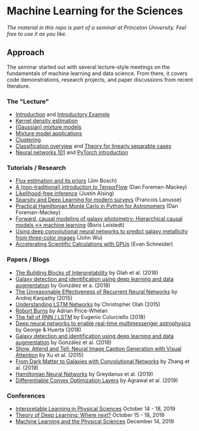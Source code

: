 # Machine Learning for the Sciences

*The material in this repo is part of a seminar at Princeton University. Feel free to use it as you like*.

## Approach

The seminar started out with several lecture-style meetings on the fundamentals of machine learning and data science. From there, it covers code demonstrations, research projects, and paper discussions from recent literature.

### The "Lecture"

* [Introduction](Introduction.ipynb) and [Introductory Example](clustering/multiband-segmentation.ipynb)
* [Kernel density estimation](density-estimation/1-Kernel-density-estimation.ipynb)
* [(Gaussian) mixture models](density-estimation/2-Gaussian-Mixture-Models.ipynb)
* [Mixture model applications](density-estimation/3-Mixture-model-applications.md)
* [Clustering](clustering/algorithms-cluster-number.ipynb)
* [Classification overview](classification/1-Classification.ipynb) and [Theory for linearly separable cases](classification/2-Linear-Theory.ipynb)
* [Neural networks 101](networks/1-nn-photo-z.ipynb) and [PyTorch introduction](networks/2-pytorch-intro.ipynb)

### Tutorials / Research 

* [Flux estimation and its priors](bayesian-fluxes/bayesian-fluxes.ipynb) (Jim Bosch)
* [A (non-traditional) introduction to TensorFlow](https://github.com/dfm/tf-tutorial) (Dan Foreman-Mackey)
* [Likelihood-free inference](https://www.dropbox.com/s/zut9zezsvwpmv2i/alsing_2017.pdf?dl=0) (Justin Alsing)
* [Sparsity and Deep Learning for modern surveys](https://eiffl.github.io/Valencia2018) (Francois Lanusse)
* [Practical Hamiltonian Monte Carlo in Python for Astronomers](https://github.com/dfm/pymc3-tutorial) (Dan Foreman-Mackey)
* [Forward, causal modeling of galaxy photometry: Hierarchical causal models ↔ machine learning](https://www.dropbox.com/s/jpmsksty9hovbgs/leistedt_2018.pdf?dl=0) (Boris Leistedt)
* [Using deep convolutional neural networks to predict galaxy metallicity from three-color images](https://github.com/jwuphysics/convnet-demo/) (John Wu)
* [Accelerating Scientific Calculations with GPUs](https://colab.research.google.com/github/evaneschneider/parallel-programming/blob/master/COMPASS_gpu_intro.ipynb) (Evan Schneider)

### Papers / Blogs

* [The Building Blocks of Interpretability](https://distill.pub/2018/building-blocks/) by Olah et al. (2018)
* [Galaxy detection and identification using deep learning and data augmentation](https://arxiv.org/abs/1809.01691) by González et a. (2018)
* [The Unreasonable Effectiveness of Recurrent Neural Networks](http://karpathy.github.io/2015/05/21/rnn-effectiveness/) by Andrej Karpathy (2015)
* [Understanding LSTM Networks](https://colah.github.io/posts/2015-08-Understanding-LSTMs/) by Christopher Olah (2015)
* [Robort Burns](http://burns.adrian.pw/) by Adrian Price-Whelan
* [The fall of RNN / LSTM](https://towardsdatascience.com/the-fall-of-rnn-lstm-2d1594c74ce0) by Eugenio Culurciello (2018)
* [Deep neural networks to enable real-time multimessenger astrophysics](https://journals.aps.org/prd/abstract/10.1103/PhysRevD.97.044039) by George & Huerta (2018)
* [Galaxy detection and identification using deep learning and data augmentation](https://arxiv.org/abs/1809.01691) by González et al. (2018)
* [Show, Attend and Tell: Neural Image Caption Generation with Visual Attention](https://arxiv.org/abs/1502.03044) by Xu et al. (2015)
* [From Dark Matter to Galaxies with Convolutional Networks](http://arxiv.org/abs/1902.05965) by Zhang et al. (2019)
* [Hamiltonian Neural Networks](https://greydanus.github.io/2019/05/15/hamiltonian-nns/) by Greydanus et al. (2019)
* [Differentiable Convex Optimization Layers](https://locuslab.github.io/2019-10-28-cvxpylayers/) by Agrawal et al. (2019)

### Conferences

* [Interpretable Learning in Physical Sciences](https://www.ipam.ucla.edu/programs/workshops/workshop-ii-interpretable-learning-in-physical-sciences/?tab=schedule) October 14 - 18, 2019
* [Theory of Deep Learning: Where next?](https://www.math.ias.edu/wtdl) October 15 - 18, 2019
* [Machine Learning and the Physical Sciences](https://ml4physicalsciences.github.io/) December 14, 2019
